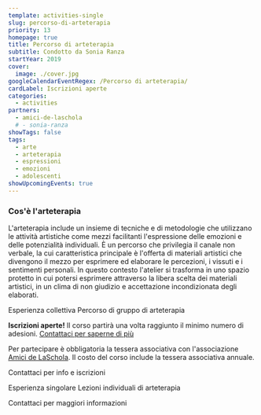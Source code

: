 ```yaml
---
template: activities-single
slug: percorso-di-arteterapia
priority: 13
homepage: true
title: Percorso di arteterapia
subtitle: Condotto da Sonia Ranza
startYear: 2019
cover:
  image: ./cover.jpg
googleCalendarEventRegex: /Percorso di arteterapia/
cardLabel: Iscrizioni aperte
categories:
  - activities
partners:
  - amici-de-laschola
  # - sonia-ranza
showTags: false
tags:
  - arte
  - arteterapia
  - espressioni
  - emozioni
  - adolescenti
showUpcomingEvents: true
---
```


### Cos'è l'arteterapia

<Col initial columned top={2}>

L'arteterapia include un insieme di tecniche e di metodologie che utilizzano le attività artistiche come mezzi facilitanti l'espressione delle emozioni e delle potenzialità individuali. È un percorso che privilegia il canale non verbale, la cui caratteristica principale è l'offerta di materiali artistici che divengono il mezzo per esprimere ed elaborare le percezioni, i vissuti e i sentimenti personali.
In questo contesto l'atelier si trasforma in uno spazio protetto in cui potersi esprimere attraverso la libera scelta dei materiali artistici, in un clima di non giudizio e accettazione incondizionata degli elaborati.

</Col>

<SectionTitle>Esperienza collettiva</SectionTitle>
<SectionSubtitle>Percorso di gruppo di arteterapia</SectionSubtitle>

<Row top={6} bottom={3} alignItems="center">
<Col md={6}>
<EntryInfo variant="upcoming" value="lunedì dalle 14:45 alle 16:15"/>
<EntryInfo variant="duration" value="1h 30m"/>
<EntryInfo variant="target" value="ragazzi e ragazze"/>
<EntryInfo variant="price" value="300 € per 10 incontri"/>
<EntryInfo variant="teacher" value="Sonia Ranza"/>
<EntryInfo variant="participants" value="minimo 4, massimo 6"/>
</Col>
<Col md={6}>
<Alert bottom={3} color="lilla">

**Iscrizioni aperte!** Il corso partirà una volta raggiunto il minimo numero di adesioni. [Contattaci  per saperne di più](#contattaci)

</Alert>
<Footnote>

Per partecipare è obbligatoria la tessera associativa con l'associazione [Amici de LaSchola](/partners/amici-de-laschola/). Il costo del corso include la tessera associativa annuale.

</Footnote>
</Col>
</Row>

<ButtonLink anchor="contattaci">Contattaci per info e iscrizioni</ButtonLink>

<SectionTitle>Esperienza singolare</SectionTitle>
<SectionSubtitle>Lezioni individuali di arteterapia</SectionSubtitle>

<EntryInfo variant="frequency" label="Su appuntamento" value="dal lunedì al venerdì mattina"/>
<EntryInfo variant="duration" value="1h 30m"/>
<EntryInfo variant="price" value="35 € a incontro"/>
<EntryInfo variant="teacher" label="Con" value="Sonia Ranza"/>

<ButtonLink anchor="contattaci">Contattaci per maggiori informazioni</ButtonLink>

<ContactForm id="contattaci" emailable="info@laschola.it?subject=Percorsi di arteterapia" phoneable subtitle="Contattaci" title="per iscrizioni o per richiedere maggiori informazioni" message="Ciao, vi scrivo riguardo al Percorso di arteterapia / Lezioni individuali di arteterapia."></ContactForm>
